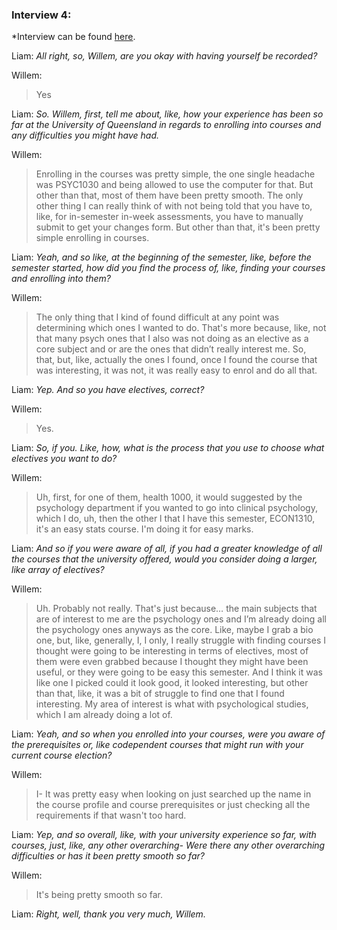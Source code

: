 ### Interview 4:
*Interview can be found [here](https://uq.sharepoint.com/teams/Section_7560_62502/_layouts/15/stream.aspx?id=/teams/Section_7560_62502/Shared%20Documents/Mon_9am_Team_10/liam_bienkowski_audio_recordings/iteration_1/liam_bienkowski_2025-08-19_4.mp3).

Liam: *All right, so, Willem, are you okay with having yourself be recorded?* 

Willem: 
>Yes

Liam: *So. Willem, first, tell me about, like, how your experience has been so far at the University of Queensland in regards to enrolling into courses and any difficulties you might have had.* 

Willem: 
>Enrolling in the courses was pretty simple, the one single headache was PSYC1030 and being allowed to use the computer for that. But other than that, most of them have been pretty smooth. The only other thing I can really think of with not being told that you have to, like, for in-semester in-week assessments, you have to manually submit to get your changes form. But other than that, it's been pretty simple enrolling in courses. 

Liam: *Yeah, and so like, at the beginning of the semester, like, before the semester started, how did you find the process of, like, finding your courses and enrolling into them?* 

Willem: 
>The only thing that I kind of found difficult at any point was determining which ones I wanted to do. That's more because, like, not that many psych ones that I also was not doing as an elective as a core subject and or are the ones that didn’t really interest me. So, that, but, like, actually the ones I found, once I found the course that was interesting, it was not, it was really easy to enrol and do all that. 

Liam: *Yep. And so you have electives, correct?* 

Willem: 
>Yes. 

Liam: *So, if you. Like, how, what is the process that you use to choose what electives you want to do?* 

Willem: 
>Uh, first, for one of them, health 1000, it would suggested by the psychology department if you wanted to go into clinical psychology, which I do, uh, then the other l that I have this semester, ECON1310, it's an easy stats course. I'm doing it for easy marks. 

Liam: *And so if you were aware of all, if you had a greater knowledge of all the courses that the university offered, would you consider doing a larger, like array of electives?* 

Willem: 
>Uh. Probably not really. That's just because… the main subjects that are of interest to me are the psychology ones and I’m already doing all the psychology ones anyways as the core. Like, maybe I grab a bio one, but, like, generally, I, I only, I really struggle with finding courses I thought were going to be interesting in terms of electives, most of them were even grabbed because I thought they might have been useful, or they were going to be easy this semester. And I think it was like one I picked could it look good, it looked interesting, but other than that, like, it was a bit of struggle to find one that I found interesting. My area of interest is what with psychological studies, which I am already doing a lot of. 

Liam: *Yeah, and so when you enrolled into your courses, were you aware of the prerequisites or, like codependent courses that might run with your current course election?* 

Willem: 
>I- It was pretty easy when looking on just searched up the name in the course profile and course prerequisites or just checking all the requirements if that wasn't too hard. 

Liam: *Yep, and so overall, like, with your university experience so far, with courses, just, like, any other overarching- Were there any other overarching difficulties or has it been pretty smooth so far?* 

Willem: 
>It's being pretty smooth so far. 

Liam: *Right, well, thank you very much, Willem.*